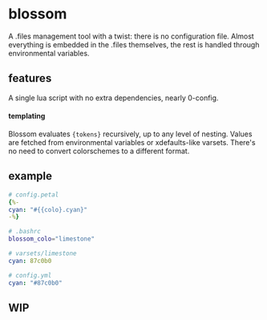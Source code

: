 # blossom
A .files management tool with a twist: there is no configuration file. Almost everything is embedded in the .files themselves, the rest is handled through environmental variables.

## features
A single lua script with no extra dependencies, nearly 0-config.

#### templating
Blossom evaluates `{tokens}` recursively, up to any level of nesting. Values are fetched from environmental variables or xdefaults-like varsets. There's no need to convert colorschemes to a different format.

## example

```yaml
# config.petal
{%-
cyan: "#{{colo}.cyan}"
-%}
```
```bash
# .bashrc
blossom_colo="limestone"
```
```yaml
# varsets/limestone
cyan: 87c0b0
```
```yaml
# config.yml  
cyan: "#87c0b0"
```

## WIP
